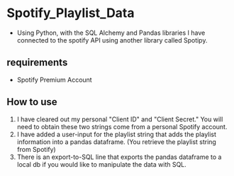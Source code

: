 # Spotify_Playlist_Data
* Using Python, with the SQL Alchemy and Pandas libraries I have connected to the spotify API using another library called Spotipy.
## requirements
* Spotify Premium Account
## How to use
1. I have cleared out my personal "Client ID" and "Client Secret." You will need to obtain these two strings come from a personal Spotify account.
2. I have added a user-input for the playlist string that adds the playlist information into a pandas dataframe. (You retrieve the playlist string from Spotify)
3. There is an export-to-SQL line that exports the pandas dataframe to a local db if you would like to manipulate the data with SQL.
